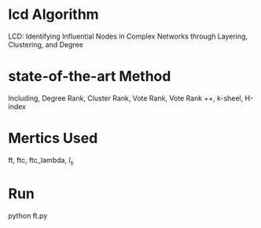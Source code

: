 # lcd Algorithm
LCD: Identifying Influential Nodes in Complex Networks through Layering, Clustering, and Degree

# state-of-the-art Method
Including, Degree Rank, Cluster Rank, Vote Rank, Vote Rank ++, 
k-sheel, H-index

# Mertics Used
ft, ftc, ftc_lambda, $l_s$
# Run
python ft.py 

